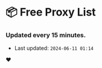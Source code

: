 # :package: Free Proxy List
### Updated every 15 minutes.

- Last updated: `2024-06-11 01:14`

:heart:
